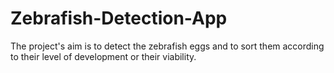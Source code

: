 # Zebrafish-Detection-App
The project's aim is to detect the zebrafish eggs and to sort them according to their level of development or their viability.
